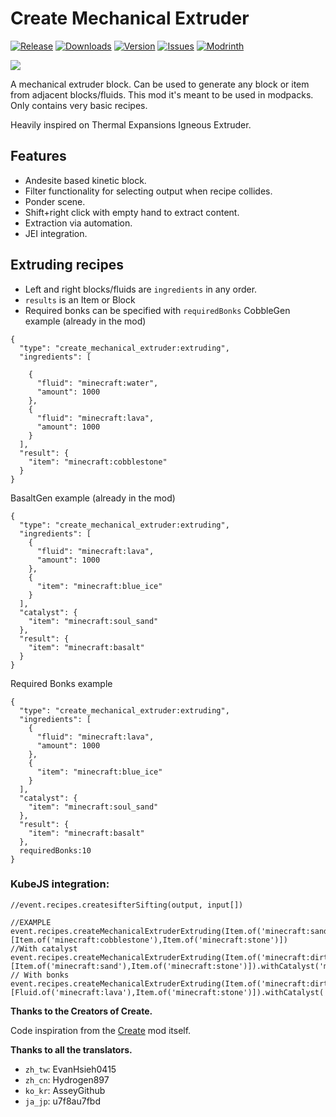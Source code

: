 
[CREATE]: https://www.curseforge.com/minecraft/mc-mods/create
[DOWNLOAD]: https://www.curseforge.com/minecraft/mc-mods/create-mechanical-extruder/files
[CURSEFORGE]: https://www.curseforge.com/minecraft/mc-mods/create-mechanical-extruder
[MODRINTH]: https://modrinth.com/mod/create-mechanical-extruder
[ISSUES]: https://github.com/oierbravo/create-mechanical-extruder/issues

<!-- modrinth_exclude.start -->
# Create Mechanical Extruder
[![Release](https://img.shields.io/github/v/release/oierbravo/create-mechanical-extruder?label=Version&sort=semver)][DOWNLOAD]
[![Downloads](http://cf.way2muchnoise.eu/full_686100_downloads.svg)][CURSEFORGE]
[![Version](http://cf.way2muchnoise.eu/versions/686100.svg)][DOWNLOAD]
[![Issues](https://img.shields.io/github/issues/oierbravo/create-mechanical-extruder?label=Issues)][ISSUES]
[![Modrinth](https://modrinth-utils.vercel.app/api/badge/downloads?id=hGAlcCDJ&logo=true)][MODRINTH]
<!-- modrinth_exclude.end -->

[![](https://img.shields.io/badge/REQUIRES%20CREATE%20v0.5.1c%20for%201.18.2%2F1.19.2-gold?logo=curseforge&labelColor=gray&style=for-the-badge)][CREATE]

A mechanical extruder block. Can be used to generate any block or item from adjacent blocks/fluids.
This mod it's meant to be used in modpacks. Only contains very basic recipes.

Heavily inspired on Thermal Expansions Igneous Extruder.

## Features
- Andesite based kinetic block.
- Filter functionality for selecting output when recipe collides.
- Ponder scene.
- Shift+right click with empty hand to extract content.
- Extraction via automation.
- JEI integration.

## Extruding recipes
- Left and right blocks/fluids are `ingredients` in any order.
- `results` is an Item or Block
- Required bonks can be specified with `requiredBonks`
CobbleGen example (already in the mod)
```
{
  "type": "create_mechanical_extruder:extruding",
  "ingredients": [

    {
      "fluid": "minecraft:water",
      "amount": 1000
    },
    {
      "fluid": "minecraft:lava",
      "amount": 1000
    }
  ],
  "result": {
    "item": "minecraft:cobblestone"
  }
}
```
BasaltGen example (already in the mod)
```
{
  "type": "create_mechanical_extruder:extruding",
  "ingredients": [
    {
      "fluid": "minecraft:lava",
      "amount": 1000
    },
    {
      "item": "minecraft:blue_ice"
    }
  ],
  "catalyst": {
    "item": "minecraft:soul_sand"
  },
  "result": {
    "item": "minecraft:basalt"
  }
}
```
Required Bonks example
```
{
  "type": "create_mechanical_extruder:extruding",
  "ingredients": [
    {
      "fluid": "minecraft:lava",
      "amount": 1000
    },
    {
      "item": "minecraft:blue_ice"
    }
  ],
  "catalyst": {
    "item": "minecraft:soul_sand"
  },
  "result": {
    "item": "minecraft:basalt"
  },
  requiredBonks:10
}
```

### KubeJS integration:

```
//event.recipes.createsifterSifting(output, input[])

//EXAMPLE
event.recipes.createMechanicalExtruderExtruding(Item.of('minecraft:sand'),[Item.of('minecraft:cobblestone'),Item.of('minecraft:stone')])
//With catalyst
event.recipes.createMechanicalExtruderExtruding(Item.of('minecraft:dirt'),[Item.of('minecraft:sand'),Item.of('minecraft:stone')]).withCatalyst('minecraft:clay')
// With bonks 
event.recipes.createMechanicalExtruderExtruding(Item.of('minecraft:dirt'),[Fluid.of('minecraft:lava'),Item.of('minecraft:stone')]).withCatalyst('minecraft:clay').requiredBonks(10)
```

**Thanks to the Creators of Create.**

Code inspiration from the [Create](https://www.curseforge.com/minecraft/mc-mods/create "Create") mod itself.

**Thanks to all the translators.**
- `zh_tw`: EvanHsieh0415
- `zh_cn`: Hydrogen897
- `ko_kr`: AsseyGithub
- `ja_jp`: u7f8au7fbd